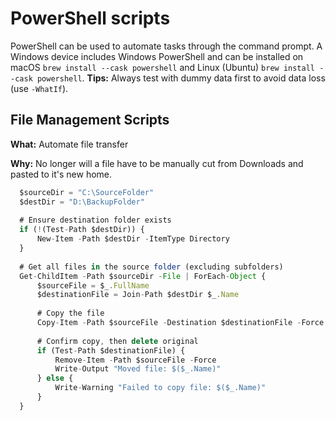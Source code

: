 # PowerShell scripts

PowerShell can be used to automate tasks through the command prompt. A Windows device includes Windows PowerShell and can be installed on macOS `brew install --cask powershell` and Linux (Ubuntu) `brew install --cask powershell`. __Tips:__ Always test with dummy data first to avoid data loss (use `-WhatIf`).

## File Management Scripts
__What:__ Automate file transfer

__Why:__ No longer will a file have to be manually cut from Downloads and pasted to it's new home. 
```javascript
  $sourceDir = "C:\SourceFolder"
  $destDir = "D:\BackupFolder"
  
  # Ensure destination folder exists
  if (!(Test-Path $destDir)) {
      New-Item -Path $destDir -ItemType Directory
  }
  
  # Get all files in the source folder (excluding subfolders)
  Get-ChildItem -Path $sourceDir -File | ForEach-Object {
      $sourceFile = $_.FullName
      $destinationFile = Join-Path $destDir $_.Name
  
      # Copy the file
      Copy-Item -Path $sourceFile -Destination $destinationFile -Force
  
      # Confirm copy, then delete original
      if (Test-Path $destinationFile) {
          Remove-Item -Path $sourceFile -Force
          Write-Output "Moved file: $($_.Name)"
      } else {
          Write-Warning "Failed to copy file: $($_.Name)"
      }
  }
```

